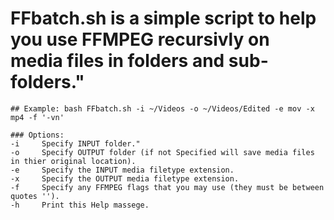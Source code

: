 # FFbatch.sh is a simple script to help you use FFMPEG recursivly on media files in folders and sub-folders."
    
    ## Example: bash FFbatch.sh -i ~/Videos -o ~/Videos/Edited -e mov -x mp4 -f '-vn'

    ### Options:
    -i     Specify INPUT folder."
    -o     Specify OUTPUT folder (if not Specified will save media files in thier original location).
    -e     Specify the INPUT media filetype extension.
    -x     Specify the OUTPUT media filetype extension.
    -f     Specify any FFMPEG flags that you may use (they must be between quotes '').
    -h     Print this Help massege.
